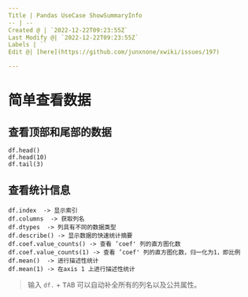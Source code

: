 ```yaml
---
Title | Pandas UseCase ShowSummaryInfo
-- | --
Created @ | `2022-12-22T09:23:55Z`
Last Modify @| `2022-12-22T09:23:55Z`
Labels | ``
Edit @| [here](https://github.com/junxnone/xwiki/issues/197)

---
```

# 简单查看数据

## 查看顶部和尾部的数据

```
df.head()
df.head(10)
df.tail(3)
```

## 查看统计信息

```
df.index  -> 显示索引
df.columns  -> 获取列名
df.dtypes  -> 列具有不同的数据类型
df.describe() -> 显示数据的快速统计摘要
df.coef.value_counts() -> 查看 ’coef' 列的直方图化数
df.coef.value_counts(1) -> 查看 ’coef' 列的直方图化数，归一化为1，即比例
df.mean()  -> 进行描述性统计
df.mean(1) -> 在axis 1 上进行描述性统计
```
> 输入 `df.` + <kbd>TAB</kbd> 可以自动补全所有的列名以及公共属性。


